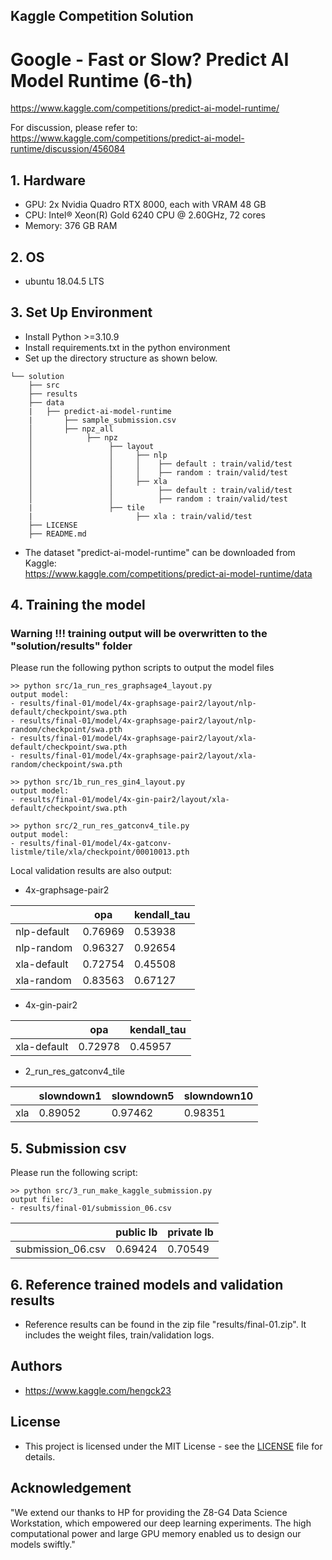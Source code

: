 ## Kaggle Competition Solution
# Google - Fast or Slow? Predict AI Model Runtime (6-th)
https://www.kaggle.com/competitions/predict-ai-model-runtime/

For discussion, please refer to:  
https://www.kaggle.com/competitions/predict-ai-model-runtime/discussion/456084


## 1. Hardware  
- GPU: 2x Nvidia Quadro RTX 8000, each with VRAM 48 GB
- CPU: Intel® Xeon(R) Gold 6240 CPU @ 2.60GHz, 72 cores
- Memory: 376 GB RAM

## 2. OS 
- ubuntu 18.04.5 LTS


## 3. Set Up Environment
- Install Python >=3.10.9
- Install requirements.txt in the python environment
- Set up the directory structure as shown below.
``` 
└── solution
    ├── src 
    ├── results
    ├── data
    |   ├── predict-ai-model-runtime
    |       ├── sample_submission.csv
    │       ├── npz_all
    │            ├── npz
    │                 ├── layout 
    │                 │     ├── nlp
    │                 │     │    ├── default : train/valid/test
    │                 │     │    ├── random : train/valid/test
    │                 │     ├── xla
    │                 │          ├── default : train/valid/test
    │                 │          ├── random : train/valid/test
    |                 ├── tile
    |                       ├── xla : train/valid/test      
    ├── LICENSE 
    ├── README.md 
```

- The dataset "predict-ai-model-runtime" can be downloaded from Kaggle:  
https://www.kaggle.com/competitions/predict-ai-model-runtime/data


## 4. Training the model

### Warning !!! training output will be overwritten to the "solution/results" folder
Please run the following python scripts to output the model files

``` 
>> python src/1a_run_res_graphsage4_layout.py
output model:
- results/final-01/model/4x-graphsage-pair2/layout/nlp-default/checkpoint/swa.pth
- results/final-01/model/4x-graphsage-pair2/layout/nlp-random/checkpoint/swa.pth
- results/final-01/model/4x-graphsage-pair2/layout/xla-default/checkpoint/swa.pth
- results/final-01/model/4x-graphsage-pair2/layout/xla-random/checkpoint/swa.pth

>> python src/1b_run_res_gin4_layout.py
output model:
- results/final-01/model/4x-gin-pair2/layout/xla-default/checkpoint/swa.pth

>> python src/2_run_res_gatconv4_tile.py
output model:
- results/final-01/model/4x-gatconv-listmle/tile/xla/checkpoint/00010013.pth
``` 

Local validation results are also output:  
- 4x-graphsage-pair2


|             | opa     | kendall_tau |
|-------------|---------|-------------|
| nlp-default | 0.76969 | 0.53938     |
| nlp-random  | 0.96327 | 0.92654     |
| xla-default | 0.72754 | 0.45508     |
| xla-random  | 0.83563 | 0.67127     |
 
- 4x-gin-pair2  

|             | opa     | kendall_tau |
|-------------|---------|-------------|
| xla-default | 0.72978 | 0.45957     | 

- 2_run_res_gatconv4_tile 

|     | slowndown1 | slowndown5 | slowndown10 |
|-----|------------|------------|-------------|
| xla | 0.89052    | 0.97462    | 0.98351     |


## 5. Submission csv 

Please run the following script:

```
>> python src/3_run_make_kaggle_submission.py
output file:
- results/final-01/submission_06.csv
```

|                   | public lb | private lb |
|-------------------|-----------|------------|
| submission_06.csv | 0.69424   | 0.70549    |


## 6. Reference trained models and validation results
- Reference results can be found in the zip file "results/final-01.zip". It includes the weight files, train/validation logs.
  

## Authors

- https://www.kaggle.com/hengck23

## License

- This project is licensed under the MIT License - see the [LICENSE](LICENSE) file for details.

## Acknowledgement

"We extend our thanks to HP for providing the Z8-G4 Data Science Workstation, which empowered our deep learning experiments. The high computational power and large GPU memory enabled us to design our models swiftly."
